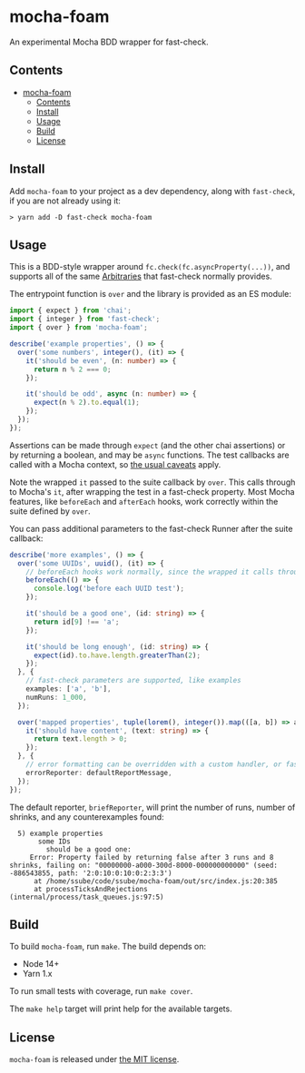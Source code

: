 # mocha-foam

An experimental Mocha BDD wrapper for fast-check.

## Contents

- [mocha-foam](#mocha-foam)
  - [Contents](#contents)
  - [Install](#install)
  - [Usage](#usage)
  - [Build](#build)
  - [License](#license)

## Install

Add `mocha-foam` to your project as a dev dependency, along with `fast-check`, if you are not already using it:

```shell
> yarn add -D fast-check mocha-foam
```

## Usage

This is a BDD-style wrapper around `fc.check(fc.asyncProperty(...))`, and supports all of the same [Arbitraries](https://github.com/dubzzz/fast-check/blob/main/documentation/Arbitraries.md)
that fast-check normally provides.

The entrypoint function is `over` and the library is provided as an ES module:

```typescript
import { expect } from 'chai';
import { integer } from 'fast-check';
import { over } from 'mocha-foam';

describe('example properties', () => {
  over('some numbers', integer(), (it) => {
    it('should be even', (n: number) => {
      return n % 2 === 0;
    });

    it('should be odd', async (n: number) => {
      expect(n % 2).to.equal(1);
    });
  });
});
```

Assertions can be made through `expect` (and the other chai assertions) or by returning a boolean, and may be `async`
functions. The test callbacks are called with a Mocha context, so [the usual caveats](https://mochajs.org/#arrow-functions) apply.

Note the wrapped `it` passed to the suite callback by `over`. This calls through to Mocha's `it`, after wrapping the
test in a fast-check property. Most Mocha features, like `beforeEach` and `afterEach` hooks, work correctly within
the suite defined by `over`.

You can pass additional parameters to the fast-check Runner after the suite callback:

```typescript
describe('more examples', () => {
  over('some UUIDs', uuid(), (it) => {
    // beforeEach hooks work normally, since the wrapped it calls through to real it
    beforeEach(() => {
      console.log('before each UUID test');
    });

    it('should be a good one', (id: string) => {
      return id[9] !== 'a';
    });

    it('should be long enough', (id: string) => {
      expect(id).to.have.length.greaterThan(2);
    });
  }, {
    // fast-check parameters are supported, like examples
    examples: ['a', 'b'],
    numRuns: 1_000,
  });

  over('mapped properties', tuple(lorem(), integer()).map(([a, b]) => a.substr(b)), (it) => {
    it('should have content', (text: string) => {
      return text.length > 0;
    });
  }, {
    // error formatting can be overridden with a custom handler, or fast-check's default reporter
    errorReporter: defaultReportMessage,
  });
});
```

The default reporter, `briefReporter`, will print the number of runs, number of shrinks, and any counterexamples
found:

```none
  5) example properties
       some IDs
         should be a good one:
     Error: Property failed by returning false after 3 runs and 8 shrinks, failing on: "00000000-a000-300d-8000-000000000000" (seed: -886543855, path: '2:0:10:0:10:0:2:3:3')
      at /home/ssube/code/ssube/mocha-foam/out/src/index.js:20:385
      at processTicksAndRejections (internal/process/task_queues.js:97:5)
```

## Build

To build `mocha-foam`, run `make`. The build depends on:

- Node 14+
- Yarn 1.x

To run small tests with coverage, run `make cover`.

The `make help` target will print help for the available targets.

## License

`mocha-foam` is released under [the MIT license](LICENSE.md).
